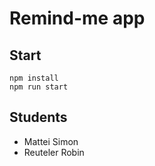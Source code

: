 # Remind-me app

## Start

```
npm install
npm run start
```

## Students

- Mattei Simon
- Reuteler Robin
